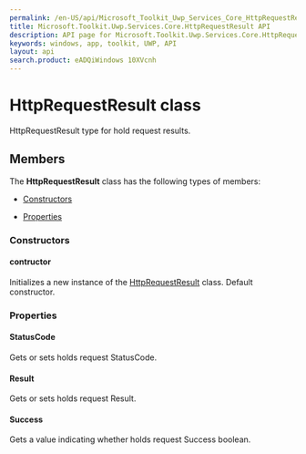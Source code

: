 ```yaml
---
permalink: /en-US/api/Microsoft_Toolkit_Uwp_Services_Core_HttpRequestResult.htm
title: Microsoft.Toolkit.Uwp.Services.Core.HttpRequestResult API 
description: API page for Microsoft.Toolkit.Uwp.Services.Core.HttpRequestResult
keywords: windows, app, toolkit, UWP, API
layout: api
search.product: eADQiWindows 10XVcnh
---
```



# HttpRequestResult class

HttpRequestResult type for hold request results.

## Members

The **HttpRequestResult** class has the following types of members:

* [Constructors](#Constructors)

* [Properties](#Properties)

### Constructors

#### contructor

Initializes a new instance of the [HttpRequestResult](Microsoft_Toolkit_Uwp_Services_Core_HttpRequestResult.htm) class. Default constructor.





### Properties

#### StatusCode

Gets or sets holds request StatusCode.





#### Result

Gets or sets holds request Result.





#### Success

Gets a value indicating whether holds request Success boolean.




